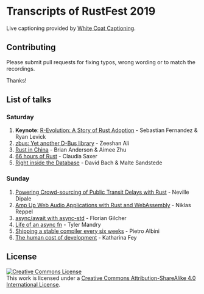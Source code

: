 # Transcripts of RustFest 2019

Live captioning provided by [White Coat Captioning](https://whitecoatcaptioning.com/).

## Contributing

Please submit pull requests for fixing typos, wrong wording or to match the recordings.

Thanks!

## List of talks

### Saturday

1. **Keynote**: [R-Evolution: A Story of Rust Adoption](talks/01-Sebastian-Fernandez-Ryan-Levick.md) - Sebastian Fernandez & Ryan Levick
1. [zbus: Yet another D-Bus library](talks/02-Zeeshan-Ali.md) - Zeeshan Ali
1. [Rust in China](talks/03-Brian-Anderson-Aimee-Zhu.md) - Brian Anderson & Aimee Zhu
1. [66 hours of Rust](talks/04-Claudia-Saxer.md) - Claudia Saxer
1. [Right inside the Database](talks/05-David-Bach-Malte-Sandstede.md) - David Bach & Malte Sandstede

### Sunday

1. [Powering Crowd-sourcing of Public Transit Delays with Rust](talks/06-Neville-Dipale.md) - Neville Dipale
1. [Amp Up Web Audio Applications with Rust and WebAssembly](talks/07-Niklas-Reppel.md) - Niklas Reppel
1. [async/await with async-std](talks/08-Florian-Gilcher.md) - Florian Gilcher
1. [Life of an async fn](talks/09-Tyler-Mandry.md) - Tyler Mandry
1. [Shipping a stable compiler every six weeks](talks/10-Pietro-Albini.md) - Pietro Albini
1. [The human cost of development](talks/11-Katharina-Fey-md) - Katharina Fey

## License

<a rel="license" href="http://creativecommons.org/licenses/by-sa/4.0/"><img alt="Creative Commons License" style="border-width:0" src="https://i.creativecommons.org/l/by-sa/4.0/80x15.png" /></a><br />This work is licensed under a <a rel="license" href="http://creativecommons.org/licenses/by-sa/4.0/">Creative Commons Attribution-ShareAlike 4.0 International License</a>.
